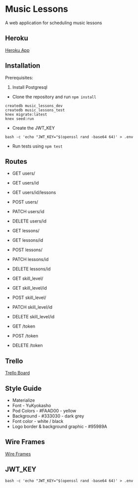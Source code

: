 # Music Lessons

A web application for scheduling music lessons

## Heroku

[Heroku App](https://q2-music-lessons.herokuapp.com/)

## Installation
Prerequisites:
1. Install Postgresql

- Clone the repository and run `npm install`
```shell
createdb music_lessons_dev
createdb music_lessons_test
knex migrate:latest
knex seed:run
```
- Create the JWT_KEY

```shell
bash -c 'echo "JWT_KEY="$(openssl rand -base64 64)' > .env
```
- Run tests using `npm test`


## Routes

- GET users/
- GET users/id
- GET users/id/lessons
- POST users/
- PATCH users/id
- DELETE users/id

- GET lessons/
- GET lessons/id
- POST lessons/
- PATCH lessons/id
- DELETE lessons/id

- GET skill_level/
- GET skill_level/id
- POST skill_level/
- PATCH skill_level/id
- DELETE skill_level/id

- GET /token
- POST /token
- DELETE /token

## Trello

[Trello Board](https://trello.com/b/qFSJYITo/music-lessons-portal)


## Style Guide

- Materialize
- Font - YuKyokasho
- Pod Colors - #FAAD00 - yellow
- Background - #333030 - dark grey
- Font color - white / black 
- Logo border & background graphic - #95989A

## Wire Frames

[Wire Frames](https://xd.adobe.com/view/53e24b1a-cddb-4d2e-8578-5ea2c928b772/)

## JWT_KEY
```shell
bash -c 'echo "JWT_KEY="$(openssl rand -base64 64)' > .env
```
